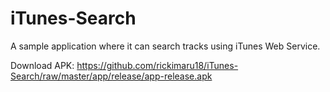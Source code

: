 # iTunes-Search
A sample application where it can search tracks using iTunes Web Service.

Download APK:
https://github.com/rickimaru18/iTunes-Search/raw/master/app/release/app-release.apk
